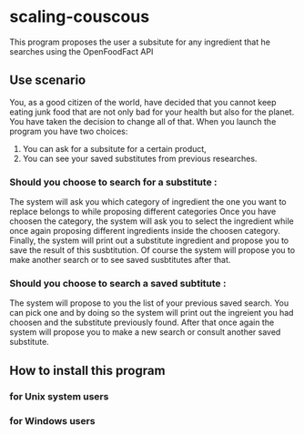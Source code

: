 # scaling-couscous
This program proposes the user a subsitute for any ingredient that he searches 
using the OpenFoodFact API

## Use scenario
You, as a good citizen of the world, have decided that you cannot keep eating 
junk food that are not only bad for your health but also for the planet. 
You have taken the decision to change all of that.
When you launch the program you have two choices:
1. You can ask for a subsitute for a certain product,
2. You can see your saved substitutes from previous researches.

### Should you choose to search for a substitute :
The system will ask you which category of ingredient the one you want to replace
belongs to while proposing different categories
Once you have choosen the category, the system will ask you to select the ingredient
while once again proposing different ingredients inside the choosen category.
Finally, the system will print out a substitute ingredient and propose you to 
save the result of this susbtitution.
Of course the system will propose you to make another search or to see saved 
susbtitutes after that.

### Should you choose to search a saved subtitute :
The system will propose to you the list of your previous saved search. You can 
pick one and by doing so the system will print out the ingreient you had choosen
and the substitute previously found.
After that once again the system will propose you to make a new search or 
consult another saved substitute.



## How to install this program

### for Unix system users

### for Windows users

